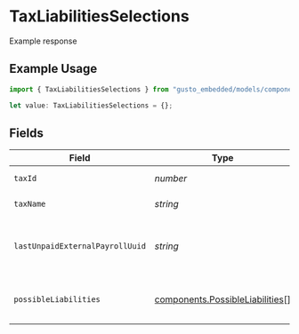 # TaxLiabilitiesSelections

Example response

## Example Usage

```typescript
import { TaxLiabilitiesSelections } from "gusto_embedded/models/components";

let value: TaxLiabilitiesSelections = {};
```

## Fields

| Field                                                                              | Type                                                                               | Required                                                                           | Description                                                                        |
| ---------------------------------------------------------------------------------- | ---------------------------------------------------------------------------------- | ---------------------------------------------------------------------------------- | ---------------------------------------------------------------------------------- |
| `taxId`                                                                            | *number*                                                                           | :heavy_minus_sign:                                                                 | The ID of the tax.                                                                 |
| `taxName`                                                                          | *string*                                                                           | :heavy_minus_sign:                                                                 | The name of the tax.                                                               |
| `lastUnpaidExternalPayrollUuid`                                                    | *string*                                                                           | :heavy_minus_sign:                                                                 | The UUID of last unpaid external payroll.                                          |
| `possibleLiabilities`                                                              | [components.PossibleLiabilities](../../models/components/possibleliabilities.md)[] | :heavy_minus_sign:                                                                 | Possible tax liabilities selections.                                               |